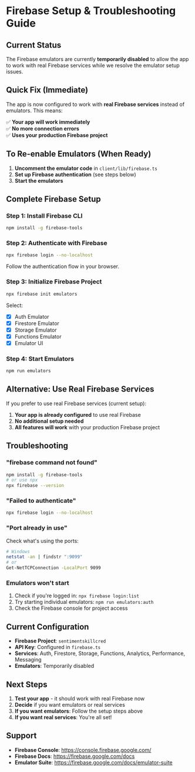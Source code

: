 # Firebase Setup & Troubleshooting Guide

## Current Status

The Firebase emulators are currently **temporarily disabled** to allow the app to work with real Firebase services while we resolve the emulator setup issues.

## Quick Fix (Immediate)

The app is now configured to work with **real Firebase services** instead of emulators. This means:

✅ **Your app will work immediately**  
✅ **No more connection errors**  
✅ **Uses your production Firebase project**  

## To Re-enable Emulators (When Ready)

1. **Uncomment the emulator code** in `client/lib/firebase.ts`
2. **Set up Firebase authentication** (see steps below)
3. **Start the emulators**

## Complete Firebase Setup

### Step 1: Install Firebase CLI
```bash
npm install -g firebase-tools
```

### Step 2: Authenticate with Firebase
```bash
npx firebase login --no-localhost
```

Follow the authentication flow in your browser.

### Step 3: Initialize Firebase Project
```bash
npx firebase init emulators
```

Select:
- [x] Auth Emulator
- [x] Firestore Emulator  
- [x] Storage Emulator
- [x] Functions Emulator
- [x] Emulator UI

### Step 4: Start Emulators
```bash
npm run emulators
```

## Alternative: Use Real Firebase Services

If you prefer to use real Firebase services (current setup):

1. **Your app is already configured** to use real Firebase
2. **No additional setup needed**
3. **All features will work** with your production Firebase project

## Troubleshooting

### "firebase command not found"
```bash
npm install -g firebase-tools
# or use npx
npx firebase --version
```

### "Failed to authenticate"
```bash
npx firebase login --no-localhost
```

### "Port already in use"
Check what's using the ports:
```bash
# Windows
netstat -an | findstr ":9099"
# or
Get-NetTCPConnection -LocalPort 9099
```

### Emulators won't start
1. Check if you're logged in: `npx firebase login:list`
2. Try starting individual emulators: `npm run emulators:auth`
3. Check the Firebase console for project access

## Current Configuration

- **Firebase Project**: `sentimentskillcred`
- **API Key**: Configured in `firebase.ts`
- **Services**: Auth, Firestore, Storage, Functions, Analytics, Performance, Messaging
- **Emulators**: Temporarily disabled

## Next Steps

1. **Test your app** - it should work with real Firebase now
2. **Decide** if you want emulators or real services
3. **If you want emulators**: Follow the setup steps above
4. **If you want real services**: You're all set!

## Support

- **Firebase Console**: https://console.firebase.google.com/
- **Firebase Docs**: https://firebase.google.com/docs
- **Emulator Suite**: https://firebase.google.com/docs/emulator-suite
